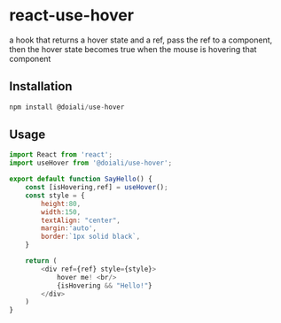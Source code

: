 # react-use-hover
a hook that returns a hover state and a ref, pass the ref to a component, then the hover state becomes true when the mouse is hovering that component

## Installation
```js
npm install @doiali/use-hover
```
## Usage
```js
import React from 'react';
import useHover from '@doiali/use-hover';

export default function SayHello() {
    const [isHovering,ref] = useHover();
    const style = {
        height:80,
        width:150,
        textAlign: "center",
        margin:'auto',
        border:`1px solid black`,
    }

    return (
        <div ref={ref} style={style}>
            hover me! <br/>
            {isHovering && "Hello!"}
        </div>
    )
}
```
